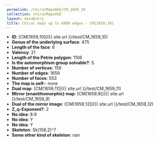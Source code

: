 ```yaml
--- 
 permalink: /chiralMaps6kE/CM_1659_10 
 collection: chiralMaps6kE
 layout: dataEntry
 title: Chiral maps up to 6000 edges - CM[1659;10]
---
```


- **ID**: [CM[1659;10]]({{ site.url }}/test/CM_1659_10)
- **Genus of the underlying surface**: 475
- **Length of the face**: 6
- **Valency**: 21
- **Length of the Petrie polygon**: 1106
- **Is the automorphism group solvable?**: S
- **Number of vertices**: 158
- **Number of edges**: 1659
- **Number of faces**: 553
- **The map is self-**: none
- **Dual map**: [CM[1659;11]]({{ site.url }}/test/CM_1659_11)
- **Mirror (enantihomorphic) map**: [CM[1659;9]]({{ site.url }}/test/CM_1659_9)
- **Dual of the mirror image**: [CM[1659;12]]({{ site.url }}/test/CM_1659_12)
- **Z_q-Exponent?**: 2
- **No idea**:  8:9
- **No idea**: Y
- **No idea**: Y
- **Skeleton**: Sk(158;2)^7
- **Some other kind of skeleton**: nan
